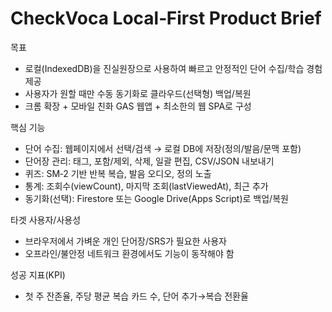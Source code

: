 # CheckVoca Local‑First Product Brief

목표
- 로컬(IndexedDB)을 진실원장으로 사용하여 빠르고 안정적인 단어 수집/학습 경험 제공
- 사용자가 원할 때만 수동 동기화로 클라우드(선택형) 백업/복원
- 크롬 확장 + 모바일 친화 GAS 웹앱 + 최소한의 웹 SPA로 구성

핵심 기능
- 단어 수집: 웹페이지에서 선택/검색 → 로컬 DB에 저장(정의/발음/문맥 포함)
- 단어장 관리: 태그, 포함/제외, 삭제, 일괄 편집, CSV/JSON 내보내기
- 퀴즈: SM‑2 기반 반복 복습, 발음 오디오, 정의 노출
- 통계: 조회수(viewCount), 마지막 조회(lastViewedAt), 최근 추가
- 동기화(선택): Firestore 또는 Google Drive(Apps Script)로 백업/복원

타겟 사용자/사용성
- 브라우저에서 가벼운 개인 단어장/SRS가 필요한 사용자
- 오프라인/불안정 네트워크 환경에서도 기능이 동작해야 함

성공 지표(KPI)
- 첫 주 잔존율, 주당 평균 복습 카드 수, 단어 추가→복습 전환율

